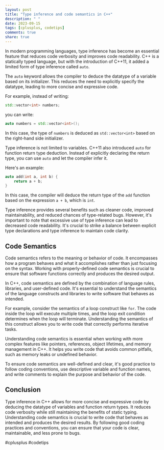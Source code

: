 ```yaml
---
layout: post
title: "Type inference and code semantics in C++"
description: " "
date: 2023-09-15
tags: [cplusplus, codetips]
comments: true
share: true
---
```


In modern programming languages, type inference has become an essential feature that reduces code verbosity and improves code readability. C++ is a statically typed language, but with the introduction of C++11, it added a limited form of type inference called `auto`. 

The `auto` keyword allows the compiler to deduce the datatype of a variable based on its initializer. This reduces the need to explicitly specify the datatype, leading to more concise and expressive code.

For example, instead of writing:

```cpp
std::vector<int> numbers;
```
you can write:
```cpp
auto numbers = std::vector<int>();
```
In this case, the type of `numbers` is deduced as `std::vector<int>` based on the right-hand side initializer.

Type inference is not limited to variables. C++11 also introduced `auto` for function return type deduction. Instead of explicitly declaring the return type, you can use `auto` and let the compiler infer it.

Here's an example:

```cpp
auto add(int a, int b) {
    return a + b;
}
```
In this case, the compiler will deduce the return type of the `add` function based on the expression `a + b`, which is `int`.

Type inference provides several benefits such as cleaner code, improved maintainability, and reduced chances of type-related bugs. However, it's important to note that excessive use of type inference can lead to decreased code readability. It's crucial to strike a balance between explicit type declarations and type inference to maintain code clarity.

## Code Semantics

Code semantics refers to the meaning or behavior of code. It encompasses how a program behaves and what it accomplishes rather than just focusing on the syntax. Working with properly-defined code semantics is crucial to ensure that software functions correctly and produces the desired output.

In C++, code semantics are defined by the combination of language rules, libraries, and user-defined code. It's essential to understand the semantics of the language constructs and libraries to write software that behaves as intended.

For example, consider the semantics of a loop construct like `for`. The code inside the loop will execute multiple times, and the loop exit condition determines when the loop will terminate. Understanding the semantics of this construct allows you to write code that correctly performs iterative tasks.

Understanding code semantics is essential when working with more complex features like pointers, references, object lifetimes, and memory management in C++. It helps you write code that avoids common pitfalls, such as memory leaks or undefined behavior.

To ensure code semantics are well-defined and clear, it's good practice to follow coding conventions, use descriptive variable and function names, and write comments to explain the purpose and behavior of the code.

## Conclusion

Type inference in C++ allows for more concise and expressive code by deducing the datatype of variables and function return types. It reduces code verbosity while still maintaining the benefits of static typing. Understanding code semantics is crucial to write code that behaves as intended and produces the desired results.  By following good coding practices and conventions, you can ensure that your code is clear, maintainable, and less prone to bugs.

#cplusplus #codetips